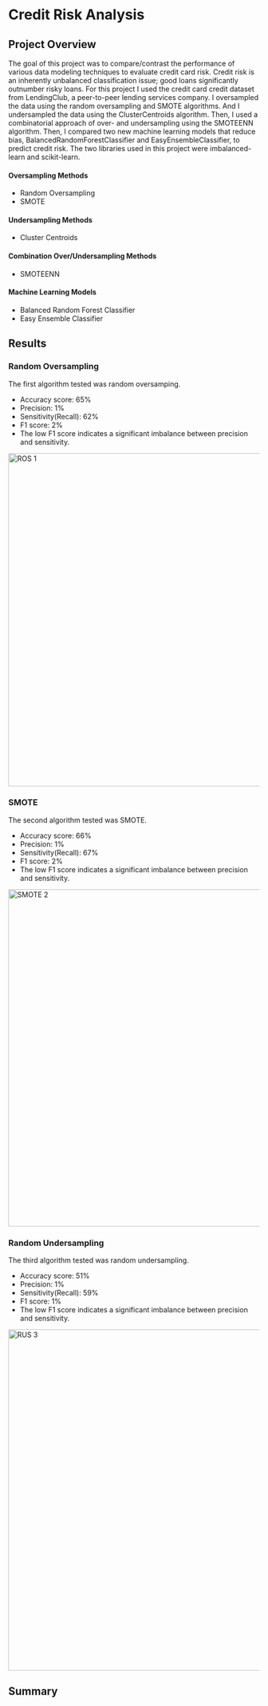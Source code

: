 # Credit Risk Analysis

## Project Overview
The goal of this project was to compare/contrast the performance of various data modeling techniques to evaluate credit card risk. Credit risk is an inherently unbalanced classification issue; good loans significantly outnumber risky loans.
For this project I used the credit card credit dataset from LendingClub, a peer-to-peer lending services company. I oversampled the data using the random oversampling and SMOTE algorithms. And I undersampled the data using the ClusterCentroids algorithm. Then, I used a combinatorial approach of over- and undersampling using the SMOTEENN algorithm. Then, I compared two new machine learning models that reduce bias, BalancedRandomForestClassifier and EasyEnsembleClassifier, to predict credit risk. The two libraries used in this project were imbalanced-learn and scikit-learn.

#### Oversampling Methods
- Random Oversampling
- SMOTE

#### Undersampling Methods
- Cluster Centroids

#### Combination Over/Undersampling Methods
- SMOTEENN

#### Machine Learning Models
- Balanced Random Forest Classifier
- Easy Ensemble Classifier

## Results

### Random Oversampling
The first algorithm tested was random oversamping. 
- Accuracy score: 65% 
- Precision: 1%
- Sensitivity(Recall): 62%
- F1 score: 2%
- The low F1 score indicates a significant imbalance between precision and sensitivity.

<img width="666" alt="ROS 1" src="https://user-images.githubusercontent.com/88804543/145696692-2cc31b5d-230e-4993-9936-e6a7f9ec8347.png">

### SMOTE
The second algorithm tested was SMOTE. 
- Accuracy score: 66% 
- Precision: 1%
- Sensitivity(Recall): 67%
- F1 score: 2%
- The low F1 score indicates a significant imbalance between precision and sensitivity.

<img width="674" alt="SMOTE 2" src="https://user-images.githubusercontent.com/88804543/145696808-fdaf791a-6e5a-4b05-93fd-9d67731594fc.png">

### Random Undersampling
The third algorithm tested was random undersampling. 
- Accuracy score: 51% 
- Precision: 1%
- Sensitivity(Recall): 59%
- F1 score: 1%
- The low F1 score indicates a significant imbalance between precision and sensitivity.

<img width="682" alt="RUS 3" src="https://user-images.githubusercontent.com/88804543/145696832-29370970-7fea-4c86-a411-872ad666a5f7.png">








## Summary
